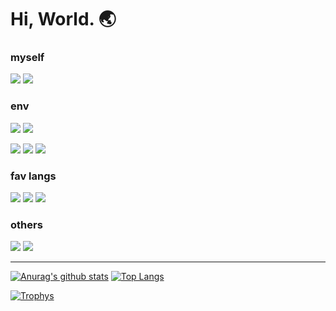 # Hi, World. :earth_asia:

### myself

![](https://img.shields.io/static/v1?label=my%20name%20is&message=Nanai10a&color=005E15&style=for-the-badge)
![](https://img.shields.io/static/v1?label=have%20writing%20code%20since&message=2020&color=005E15&style=for-the-badge)

### env

[![](https://img.shields.io/static/v1?label=os&message=archlinux&color=08c&style=for-the-badge)](https://www.archlinux.org/)
[![](https://img.shields.io/static/v1?label=os%232&message=windows10&color=00A4EF&style=for-the-badge)](https://www.microsoft.com/windows/)

[![](https://img.shields.io/static/v1?label=ide&message=jet%20brains&color=C89332&style=for-the-badge)](https://www.jetbrains.com/products.html#type=ide)
[![](https://img.shields.io/static/v1?label=editor&message=vs%20code&color=C89332&style=for-the-badge)](https://code.visualstudio.com/)
[![](https://img.shields.io/static/v1?label=operation%20like&message=vim&color=DE6A1C&style=for-the-badge)](https://www.vim.org/)

### fav langs

[![](https://img.shields.io/static/v1?label=java&message=my%20parents&color=7BAA17&style=for-the-badge)](https://go.java/)
[![](https://img.shields.io/static/v1?label=kotlin&message=i%20love&color=7BAA17&style=for-the-badge)](https://kotlinlang.org/)
[![](https://img.shields.io/static/v1?label=rust&message=very%20interesting&color=DE6A1C&style=for-the-badge)](https://www.rust-lang.org/)

### others

[![](https://img.shields.io/static/v1?label=twitter&message=@771_feelings&color=005E15&style=for-the-badge)](https://twitter.com/771_feelings)
[![](https://img.shields.io/static/v1?label=github&message=this&color=005E15&style=for-the-badge)](https://github.com/Nanai10a)

---

[![Anurag's github stats](https://github-readme-stats.vercel.app/api?username=Nanai10a&show_icons=true&count_private=true&theme=darcula)](https://github.com/anuraghazra/github-readme-stats)
[![Top Langs](https://github-readme-stats.vercel.app/api/top-langs/?username=Nanai10a&count_private=true&theme=darcula&layout=compact&langs_count=10)](https://github.com/anuraghazra/github-readme-stats)

[![Trophys](https://github-profile-trophy.vercel.app/?username=Nanai10a&count_private=true&theme=darcula&column=10)](https://github.com/anuraghazra/github-readme-stats)
